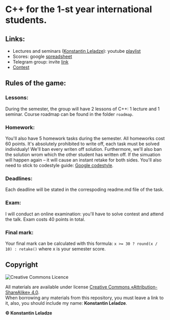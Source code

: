 # C++ for the 1-st year international students.

## Links:
+ Lectures and seminars ([Konstantin Leladze](https://t.me/konstantinleladze)): youtube [playlist](https://youtube.com/playlist?list=PL85_gNEP3vgReILPsym0C6B295kfjfVrv)
+ Scores: google [spreadsheet]()
+ Telegram group: invite [link](https://t.me/joinchat/sRYBQZ2XiJ44YjIy)
+ [Contest]()

## Rules of the game:

### Lessons:
During the semester, the group will have 2 lessons of C++: 1 lecture and 1 seminar. Course roadmap can be found in the folder `roadmap`.

### Homework:
You'll also have 5 homework tasks during the semester. All homeworks cost 60 points. It's absolutely prohibited to write off, each task must be solved individualy! We'll ban every writen off solution. Furthermore, we'll also ban the solution wrom which the other student has written off. If the simuation will happen again – it will cause an instant retake for both sides. You'll also need to stick to codestyle guide: [Google codestyle](https://google.github.io/styleguide/cppguide.html).

### Deadlines:
Each deadline will be stated in the correspoding readme.md file of the task.

### Exam:
I will conduct an online examination: you'll have to solve contest and attend the talk. Exam costs 40 points in total.

### Final mark:
Your final mark can be calculated with this formula: `x >= 30 ? round(x / 10) : retake()` where x is your semester score.

## Copyright

![Creative Commons Licence](https://i.creativecommons.org/l/by-sa/4.0/88x31.png)

All materials are available under license [Creative Commons «Attribution-ShareAlike» 4.0](http://creativecommons.org/licenses/by-sa/4.0/).\
When borrowing any materials from this repository, you must leave a link to it, also, you should include my name: **Konstantin Leladze**.

__© Konstantin Leladze__

